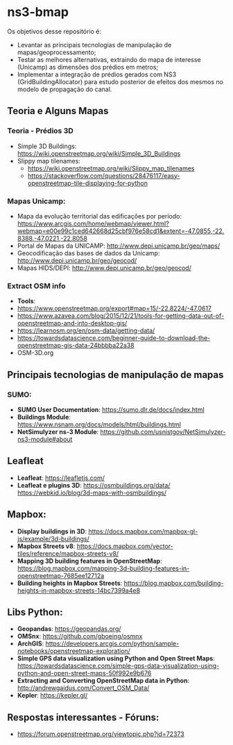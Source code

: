 # ns3-bmap

Os objetivos desse repositório é:

- Levantar as principais tecnologias de manipulação de mapas/geoprocessamento;
- Testar as melhores alternativas, extraindo do mapa de interesse (Unicamp) as dimensões dos prédios em metros;
- Implementar a integração de prédios gerados com NS3 (GridBuildingAllocator) para estudo posterior de efeitos dos mesmos no modelo de propagação do canal.


## Teoria e Alguns Mapas

### Teoria - Prédios 3D
- Simple 3D Buildings: https://wiki.openstreetmap.org/wiki/Simple_3D_Buildings
- Slippy map tilenames: 
	- https://wiki.openstreetmap.org/wiki/Slippy_map_tilenames
	- https://stackoverflow.com/questions/28476117/easy-openstreetmap-tile-displaying-for-python


### Mapas Unicamp:
- Mapa da evolução territorial das edificações por período: https://www.arcgis.com/home/webmap/viewer.html?webmap=e00e99c1ced642668d25cbf976e58cd1&extent=-47.0855,-22.8388,-47.0221,-22.8058
- Portal de Mapas da UNICAMP: http://www.depi.unicamp.br/geo/maps/
- Geocodificação das bases de dados da Unicamp: http://www.depi.unicamp.br/geo/geocod/
- Mapas HIDS/DEPI: http://www.depi.unicamp.br/geo/geocod/


### Extract OSM info

- **Tools**: 
 - https://www.openstreetmap.org/export#map=15/-22.8224/-47.0617
 - https://www.azavea.com/blog/2015/12/21/tools-for-getting-data-out-of-openstreetmap-and-into-desktop-gis/
 - https://learnosm.org/en/osm-data/getting-data/
 - https://towardsdatascience.com/beginner-guide-to-download-the-openstreetmap-gis-data-24bbbba22a38
 - OSM-3D.org


## Principais tecnologias de manipulação de mapas


### SUMO: 
- **SUMO User Documentation**: https://sumo.dlr.de/docs/index.html
- **Buildings Module**: https://www.nsnam.org/docs/models/html/buildings.html
- **NetSimulyzer ns-3 Module**: https://github.com/usnistgov/NetSimulyzer-ns3-module#about


## Leafleat 
- **Leafleat**: https://leafletjs.com/
- **Leafleat e plugins 3D**:
    https://osmbuildings.org/data/
    https://webkid.io/blog/3d-maps-with-osmbuildings/

## Mapbox:
- **Display buildings in 3D**: https://docs.mapbox.com/mapbox-gl-js/example/3d-buildings/
- **Mapbox Streets v8**: https://docs.mapbox.com/vector-tiles/reference/mapbox-streets-v8/
- **Mapping 3D building features in OpenStreetMap**: https://blog.mapbox.com/mapping-3d-building-features-in-openstreetmap-7685ee12712a
- **Building heights in Mapbox Streets**: https://blog.mapbox.com/building-heights-in-mapbox-streets-14bc7399a4e8

## Libs Python:
- **Geopandas**: https://geopandas.org/
- **OMSnx**: https://github.com/gboeing/osmnx
- **ArchGIS**: https://developers.arcgis.com/python/sample-notebooks/openstreetmap-exploration/
- **Simple GPS data visualization using Python and Open Street Maps**: https://towardsdatascience.com/simple-gps-data-visualization-using-python-and-open-street-maps-50f992e9b676
- **Extracting and Converting OpenStreetMap data in Python**: http://andrewgaidus.com/Convert_OSM_Data/
- **Kepler**: https://kepler.gl/


## Respostas interessantes - Fóruns:
- https://forum.openstreetmap.org/viewtopic.php?id=72373

